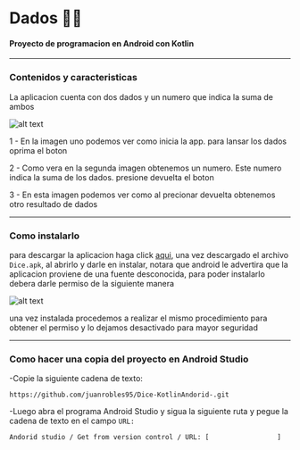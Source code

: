 # Dados 🎲🎲
#### Proyecto de programacion en Android con Kotlin

----
### Contenidos y caracteristicas
 La aplicacion cuenta con dos dados y un numero que indica la suma de ambos

![alt text](https://media4.giphy.com/media/SvuZx6vpKniiXaUxyZ/giphy.gif)

 1 - En la imagen uno podemos ver como inicia la app. para lansar los dados oprima el boton
 
 2 - Como vera en la segunda imagen obtenemos un numero. Este numero indica la suma de los dados. presione devuelta el boton
 
 3 - En esta imagen podemos ver como al precionar devuelta obtenemos otro resultado de dados

---- 

### Como instalarlo

para descargar la aplicacion haga click [aqui](https://mega.nz/file/JJ0lWY7K#VdAYTxm8E0u3I-LD7Uq7LLvG3zuvrWo614QHWNiufT4), una vez descargado el archivo `Dice.apk`, al abrirlo y darle en instalar, notara que android le advertira que la aplicacion
proviene de una fuente desconocida, para poder instalarlo debera darle permiso de la siguiente manera 

![alt text](https://lh3.googleusercontent.com/proxy/-k4nD9hUYpr5rLpNAZddPrgzcspsbPwdSGKt8bHgv7LW4Fz015qEZCeJwk7OSIh6IFbmCKAnhCLG3v1Mn7VO91ujCQ_MBtJLt-Ol-nZrdvfZoNwXgGb87z8ra8bcO6fP7gc8qXNJf-Eb2Gfl)

una vez instalada procedemos a realizar el mismo procedimiento para obtener el permiso y lo dejamos desactivado para mayor seguridad

----

### Como hacer una copia del proyecto en Android Studio

-Copie la siguiente cadena de texto:

```
https://github.com/juanrobles95/Dice-KotlinAndorid-.git
```
-Luego abra el programa Android Studio y sigua la siguiente ruta y pegue la cadena de texto en el campo `URL:`

```
Andorid studio / Get from version control / URL: [                 ]
```
